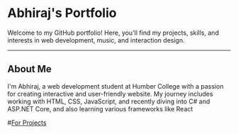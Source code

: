 # Abhiraj's Portfolio

Welcome to my GitHub portfolio! Here, you'll find my projects, skills, and interests in web development, music, and interaction design.

---

## About Me
I'm Abhiraj, a web development student at Humber College with a passion for creating interactive and user-friendly  website. My journey includes working with HTML, CSS, JavaScript, and recently diving into C# and ASP.NET Core, and also learning various frameworks like React

#[For Projects](projects.md)





